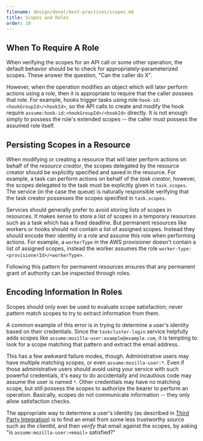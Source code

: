 ```yaml
---
filename: design/devel/best-practices/scopes.md
title: Scopes and Roles
order: 10
---
```


## When To Require A Role

When verifying the scopes for an API call or some other operation, the default behavior should be to check for appropriately-parameterized scopes.
These answer the question, "Can the caller do X".

However, when the operation modifies an object which will later perform actions using a role, then it is appropriate to require that the caller possess that role.
For example, hooks trigger tasks using role `hook-id:<hookGroupId>/<hookId>`, so the API calls to create and modify the hook require `assume:hook-id:<hookGroupId>/<hookId>` directly.
It is not enough simply to possess the role's extended scopes -- the caller must possess the assumed role itself.

## Persisting Scopes in a Resource

When modifying or creating a resource that will later perform actions on behalf of the _resource creator_,
the scopes delegated by the resource creator should be explicitly specified and saved in the resource.
For example, a task can perform actions on behalf of the _task creator_, however, the scopes delegated to the
task must be explicitly given in `task.scopes`. The service (in the case the queue) is naturally responsible
verifying that the task creator possesses the scopes specified in `task.scopes`.

Services should generally prefer to avoid storing lists of scopes in resources. It makes sense to store a list of
scopes in a temporary resources such as a task which has a fixed deadline. But permanent resources like workers
or hooks should not contain a list of assigned scopes. Instead they should encode their identity in a role and
assume this role when performing actions. For example, a `workerType` in the AWS provisioner doesn't contain a
list of assigned scopes, instead the worker assumes the role `worker-type:<provisionerId>/<workerType>`.

Following this pattern for permanent resources ensures that any permanent grant of authority can be inspected through roles.

## Encoding Information In Roles

Scopes should only ever be used to evaluate scope satisfaction; never pattern match scopes to try to extract information from them.

A common example of this error is in trying to determine a user's identity based on their credentials.
Since the `taskcluster-login` service helpfully adds scopes like `assume:mozilla-user:example@example.com`, it is tempting to look for a scope matching that pattern and extract the email address.

This has a few awkward failure modes, though.
Administrative users may have multiple matching scopes, or even `assume:mozilla-user:*`.
Even if those administrative users should avoid using your service with such powerful credentials, it's easy to do accidentally and incautious code may assume the user is named `*`.
Other credentials may have no matching scope, but still possess the scopes to authorize the bearer to perform an operation.
Basically, scopes do not communicate information -- they only allow satisfaction checks.

The appropriate way to determine a user's identity (as described in [Third Party Integration](/manual/integrations/apis/3rdparty)) is to find an email from some less trustworthy source such as the clientId, and then *verify* that email against the scopes, by asking "is `assume:mozilla-user:<email>` satisfied?"